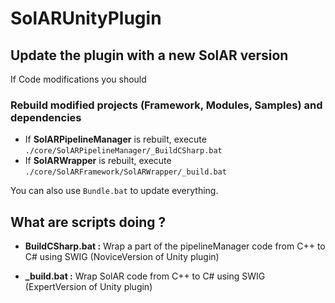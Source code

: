 # SolARUnityPlugin

## Update the plugin with a new SolAR version

  If Code modifications you should


### Rebuild modified projects (Framework, Modules, Samples) and dependencies
* If **SolARPipelineManager** is rebuilt, execute `./core/SolARPipelineManager/_BuildCSharp.bat`
* If **SolARWrapper** is rebuilt, execute `./core/SolARFramework/SolARWrapper/_build.bat`

You can also use `Bundle.bat` to update everything.
		

## What are scripts doing ? 

* **BuildCSharp.bat :** Wrap a part of the pipelineManager code from C++ to C# using SWIG   (NoviceVersion of Unity plugin)

* **_build.bat :** Wrap SolAR code from C++ to C# using SWIG	(ExpertVersion of Unity plugin)

